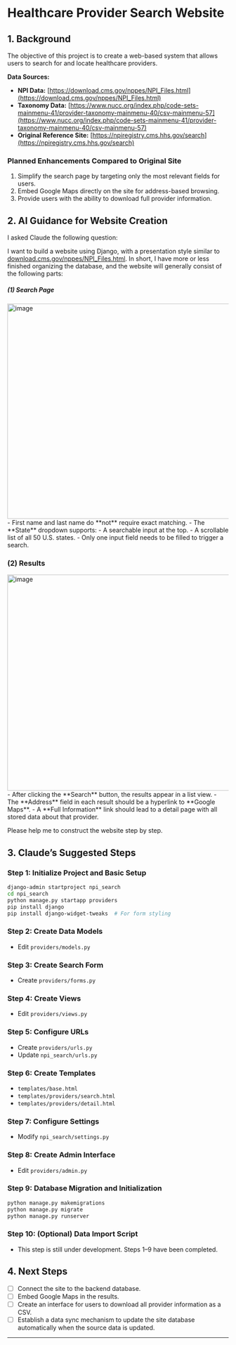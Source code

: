 
# Healthcare Provider Search Website

## 1. Background

The objective of this project is to create a web-based system that allows users to search for and locate healthcare providers.

**Data Sources:**
- **NPI Data:** [https://download.cms.gov/nppes/NPI_Files.html](https://download.cms.gov/nppes/NPI_Files.html)
- **Taxonomy Data:** [https://www.nucc.org/index.php/code-sets-mainmenu-41/provider-taxonomy-mainmenu-40/csv-mainmenu-57](https://www.nucc.org/index.php/code-sets-mainmenu-41/provider-taxonomy-mainmenu-40/csv-mainmenu-57)
- **Original Reference Site:** [https://npiregistry.cms.hhs.gov/search](https://npiregistry.cms.hhs.gov/search)

### Planned Enhancements Compared to Original Site

1. Simplify the search page by targeting only the most relevant fields for users.
2. Embed Google Maps directly on the site for address-based browsing.
3. Provide users with the ability to download full provider information.

## 2. AI Guidance for Website Creation

I asked Claude the following question:

I want to build a website using Django, with a presentation style similar to [download.cms.gov/nppes/NPI_Files.html](https://download.cms.gov/nppes/NPI_Files.html). In short, I have more or less finished organizing the database, and the website will generally consist of the following parts:

##### (1) Search Page
<img width="865" height="490" alt="image" src="https://github.com/user-attachments/assets/fbe3de9b-f901-44c9-aa29-dc211c1501d6" />
- First name and last name do **not** require exact matching.
- The **State** dropdown supports:
  - A searchable input at the top.
  - A scrollable list of all 50 U.S. states.
- Only one input field needs to be filled to trigger a search.

### (2) Results
<img width="865" height="492" alt="image" src="https://github.com/user-attachments/assets/c9954f8e-4501-4e8b-a569-0fe0957af3d0" />
- After clicking the **Search** button, the results appear in a list view.
- The **Address** field in each result should be a hyperlink to **Google Maps**.
- A **Full Information** link should lead to a detail page with all stored data about that provider.

Please help me to construct the website step by step.

## 3. Claude’s Suggested Steps

### Step 1: Initialize Project and Basic Setup

```bash
django-admin startproject npi_search
cd npi_search
python manage.py startapp providers
pip install django
pip install django-widget-tweaks  # For form styling
```

### Step 2: Create Data Models

- Edit `providers/models.py`

### Step 3: Create Search Form

- Create `providers/forms.py`

### Step 4: Create Views

- Edit `providers/views.py`

### Step 5: Configure URLs

- Create `providers/urls.py`
- Update `npi_search/urls.py`

### Step 6: Create Templates

- `templates/base.html`
- `templates/providers/search.html`
- `templates/providers/detail.html`

### Step 7: Configure Settings

- Modify `npi_search/settings.py`

### Step 8: Create Admin Interface

- Edit `providers/admin.py`

### Step 9: Database Migration and Initialization

```bash
python manage.py makemigrations
python manage.py migrate
python manage.py runserver
```

### Step 10: (Optional) Data Import Script

- This step is still under development. Steps 1–9 have been completed.

## 4. Next Steps

- [ ] Connect the site to the backend database.
- [ ] Embed Google Maps in the results.
- [ ] Create an interface for users to download all provider information as a CSV.
- [ ] Establish a data sync mechanism to update the site database automatically when the source data is updated.

---
